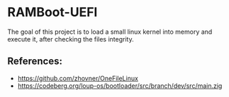 # RAMBoot-UEFI

The goal of this project is to load a small 
linux kernel into memory and execute it, after checking 
the files integrity.

## References: 
- https://github.com/zhovner/OneFileLinux
- https://codeberg.org/loup-os/bootloader/src/branch/dev/src/main.zig